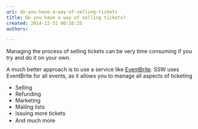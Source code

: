 ```yaml
---
uri: do-you-have-a-way-of-selling-tickets
title: Do you have a way of selling tickets?
created: 2014-12-31 00:16:25
authors:

---
```





<span class='intro'> <p class="ssw15-rteElement-P">Managing the process of selling tickets can be very time consuming if you try and do it on your own.&#160;​​</p> </span>

<p>​A much better approach is to use a service like <a href="http&#58;//www.eventbrite.com/">EventBrite</a>. SSW uses EventBrite for all events, as it allows you to manage all aspects of ticketing</p><ul><li>Selling</li><li>Refunding</li><li>Marketing</li><li>Mailing lists</li><li>Issuing more tickets</li><li><span style="line-height&#58;1.6;">And much mo</span><span style="line-height&#58;1.6;">re</span><span style="line-height&#58;1.6;">​</span><br></li></ul>


